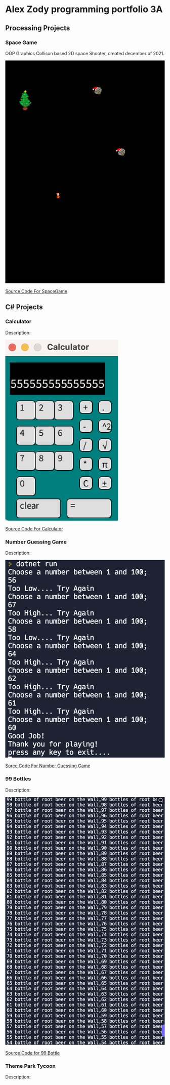 # Alex Zody programming portfolio 3A

## Processing Projects

### Space Game
OOP Graphics Collison based 2D space Shooter, created december of 2021.

![SpaceGame](https://github.com/AlexZ0d/programing-portfolio-A3/blob/gh-pages/images/SpacGame.png?raw=true)

[Source Code For SpaceGame](https://github.com/AlexZ0d/programing-portfolio-A3/blob/gh-pages/src/SpaceGame.zip)

## C# Projects

### Calculator
Description:

![Calculator](https://github.com/AlexZ0d/programing-portfolio-A3/blob/gh-pages/images/Calculator.png?raw=true)

[Source Code For Calculator](https://github.com/AlexZ0d/programing-portfolio-A3/blob/gh-pages/src/Calculator.zip)

### Number Guessing Game
Description:

![Number Guessing Game](https://github.com/AlexZ0d/programing-portfolio-A3/blob/gh-pages/images/Number%20Guessing%20Game.png?raw=true)

[Sorce Code For Number Guessing Game](https://github.com/AlexZ0d/programing-portfolio-A3/blob/gh-pages/src/NGG.zip)

### 99 Bottles
Description:

![99 Bottles](https://github.com/AlexZ0d/programing-portfolio-A3/blob/gh-pages/images/99%20Bottles.png?raw=true)

[Source Code for 99 Bottle](https://github.com/AlexZ0d/programing-portfolio-A3/blob/gh-pages/src/99-Bottles.zip?raw=true)

### Theme Park Tycoon
Description:

![]()

[]()
